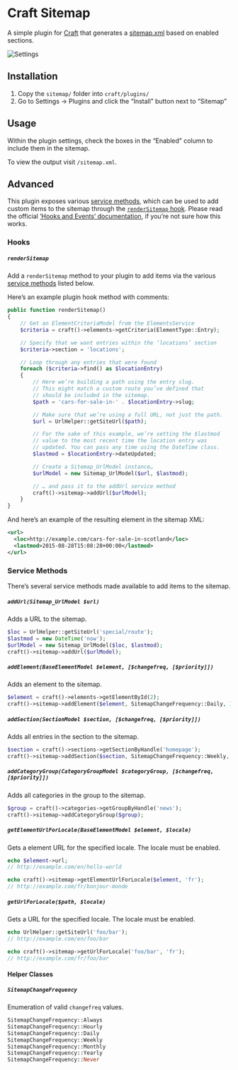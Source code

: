 # Craft Sitemap

A simple plugin for [Craft](http://craftcms.com) that generates a [sitemap.xml](http://www.sitemaps.org/) based on enabled sections.

![Settings](http://i.imgur.com/DhXTn2f.jpg)

## Installation

1. Copy the `sitemap/` folder into `craft/plugins/`
2. Go to Settings → Plugins and click the “Install” button next to “Sitemap”

## Usage

Within the plugin settings, check the boxes in the “Enabled” column to include them in the sitemap.

To view the output visit `/sitemap.xml`.

## Advanced

This plugin exposes various [service methods](#service-methods), which can be used to add custom items to the sitemap through the [`renderSitemap` hook](#rendersitemap). Please read the official [‘Hooks and Events’ documentation](http://buildwithcraft.com/docs/plugins/hooks-and-events), if you’re not sure how this works.

### Hooks

##### `renderSitemap`

Add a `renderSitemap` method to your plugin to add items via the various [service methods](#service-methods) listed below.

Here’s an example plugin hook method with comments:

```php
public function renderSitemap()
{
    // Get an ElementCriteriaModel from the ElementsService
    $criteria = craft()->elements->getCriteria(ElementType::Entry);

    // Specify that we want entries within the ‘locations’ section
    $criteria->section = 'locations';

    // Loop through any entries that were found
    foreach ($criteria->find() as $locationEntry)
    {
        // Here we’re building a path using the entry slug.
        // This might match a custom route you’ve defined that
        // should be included in the sitemap.
        $path = 'cars-for-sale-in-' . $locationEntry->slug;

        // Make sure that we’re using a full URL, not just the path.
        $url = UrlHelper::getSiteUrl($path);

        // For the sake of this example, we’re setting the $lastmod
        // value to the most recent time the location entry was
        // updated. You can pass any time using the DateTime class.
        $lastmod = $locationEntry->dateUpdated;

        // Create a Sitemap_UrlModel instance…
        $urlModel = new Sitemap_UrlModel($url, $lastmod);

        // … and pass it to the addUrl service method
        craft()->sitemap->addUrl($urlModel);
    }
}
```

And here’s an example of the resulting element in the sitemap XML:

```xml
<url>
  <loc>http://example.com/cars-for-sale-in-scotland</loc>
  <lastmod>2015-08-28T15:08:28+00:00</lastmod>
</url>
```

### Service Methods

There’s several service methods made available to add items to the sitemap.

##### `addUrl(Sitemap_UrlModel $url)`
Adds a URL to the sitemap.

```php
$loc = UrlHelper::getSiteUrl('special/route');
$lastmod = new DateTime('now');
$urlModel = new Sitemap_UrlModel($loc, $lastmod);
craft()->sitemap->addUrl($urlModel);
```

##### `addElement(BaseElementModel $element, [$changefreq, [$priority]])`
Adds an element to the sitemap.

```php
$element = craft()->elements->getElementById(2);
craft()->sitemap->addElement($element, SitemapChangeFrequency::Daily, 1.0);
```

##### `addSection(SectionModel $section, [$changefreq, [$priority]])`
Adds all entries in the section to the sitemap.

```php
$section = craft()->sections->getSectionByHandle('homepage');
craft()->sitemap->addSection($section, SitemapChangeFrequency::Weekly, 1.0);
```

##### `addCategoryGroup(CategoryGroupModel $categoryGroup, [$changefreq, [$priority]])`
Adds all categories in the group to the sitemap.

```php
$group = craft()->categories->getGroupByHandle('news');
craft()->sitemap->addCategoryGroup($group);
```

##### `getElementUrlForLocale(BaseElementModel $element, $locale)`
Gets a element URL for the specified locale. The locale must be enabled.

```php
echo $element->url;
// http://example.com/en/hello-world

echo craft()->sitemap->getElementUrlForLocale($element, 'fr');
// http://example.com/fr/bonjour-monde
```

##### `getUrlForLocale($path, $locale)`
Gets a URL for the specified locale. The locale must be enabled.

```php
echo UrlHelper::getSiteUrl('foo/bar');
// http://example.com/en/foo/bar

echo craft()->sitemap->getUrlForLocale('foo/bar', 'fr');
// http://example.com/fr/foo/bar
```

#### Helper Classes

##### `SitemapChangeFrequency`
Enumeration of valid `changefreq` values.

```php
SitemapChangeFrequency::Always
SitemapChangeFrequency::Hourly
SitemapChangeFrequency::Daily
SitemapChangeFrequency::Weekly
SitemapChangeFrequency::Monthly
SitemapChangeFrequency::Yearly
SitemapChangeFrequency::Never
```
